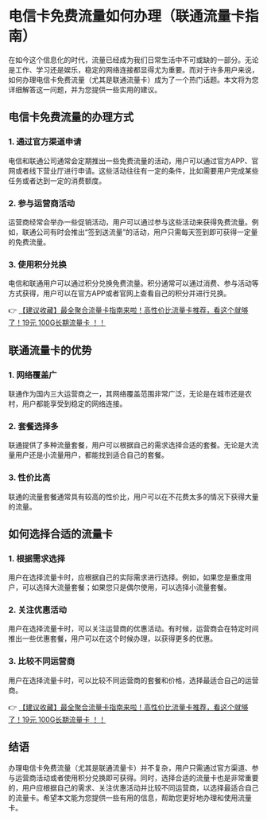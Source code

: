 # 电信卡免费流量如何办理（联通流量卡指南）

在如今这个信息化的时代，流量已经成为我们日常生活中不可或缺的一部分。无论是工作、学习还是娱乐，稳定的网络连接都显得尤为重要。而对于许多用户来说，如何办理电信卡免费流量（尤其是联通流量卡）成为了一个热门话题。本文将为您详细解答这一问题，并为您提供一些实用的建议。

## 电信卡免费流量的办理方式

### 1. 通过官方渠道申请
电信和联通公司通常会定期推出一些免费流量的活动，用户可以通过官方APP、官网或者线下营业厅进行申请。这些活动往往有一定的条件，比如需要用户完成某些任务或者达到一定的消费额度。

### 2. 参与运营商活动
运营商经常会举办一些促销活动，用户可以通过参与这些活动来获得免费流量。例如，联通公司有时会推出“签到送流量”的活动，用户只需每天签到即可获得一定量的免费流量。

### 3. 使用积分兑换
电信和联通用户可以通过积分兑换免费流量。积分通常可以通过消费、参与活动等方式获得，用户可以在官方APP或者官网上查看自己的积分并进行兑换。

👉 [【建议收藏】最全聚合流量卡指南来啦！高性价比流量卡推荐，看这个就够了！19元 100G长期流量卡 ！！](https://bit.ly/Liuliangka)

## 联通流量卡的优势

### 1. 网络覆盖广
联通作为国内三大运营商之一，其网络覆盖范围非常广泛，无论是在城市还是农村，用户都能享受到稳定的网络连接。

### 2. 套餐选择多
联通提供了多种流量套餐，用户可以根据自己的需求选择合适的套餐。无论是大流量用户还是小流量用户，都能找到适合自己的套餐。

### 3. 性价比高
联通的流量套餐通常具有较高的性价比，用户可以在不花费太多的情况下获得大量的流量。

## 如何选择合适的流量卡

### 1. 根据需求选择
用户在选择流量卡时，应根据自己的实际需求进行选择。例如，如果您是重度用户，可以选择大流量套餐；如果您只是偶尔使用，可以选择小流量套餐。

### 2. 关注优惠活动
用户在选择流量卡时，可以关注运营商的优惠活动。有时候，运营商会在特定时间推出一些优惠套餐，用户可以在这个时候办理，以获得更多的优惠。

### 3. 比较不同运营商
用户在选择流量卡时，可以比较不同运营商的套餐和价格，选择最适合自己的运营商。

👉 [【建议收藏】最全聚合流量卡指南来啦！高性价比流量卡推荐，看这个就够了！19元 100G长期流量卡 ！！](https://bit.ly/Liuliangka)

## 结语

办理电信卡免费流量（尤其是联通流量卡）并不复杂，用户只需通过官方渠道、参与运营商活动或者使用积分兑换即可获得。同时，选择合适的流量卡也是非常重要的，用户应根据自己的需求、关注优惠活动并比较不同运营商，以选择最适合自己的流量卡。希望本文能为您提供一些有用的信息，帮助您更好地办理和使用流量卡。